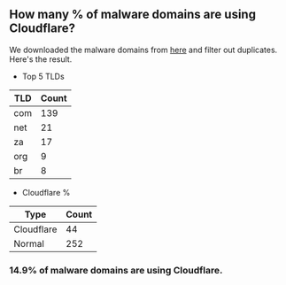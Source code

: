 ## How many % of malware domains are using Cloudflare?


We downloaded the malware domains from [here](https://urlhaus.abuse.ch) and filter out duplicates.
Here's the result.


[//]: # (start replacement)


- Top 5 TLDs

| TLD | Count |
| --- | --- |
| com | 139 |
| net | 21 |
| za | 17 |
| org | 9 |
| br | 8 |


- Cloudflare %

| Type | Count |
| --- | --- |
| Cloudflare | 44 |
| Normal | 252 |


### 14.9% of malware domains are using Cloudflare.